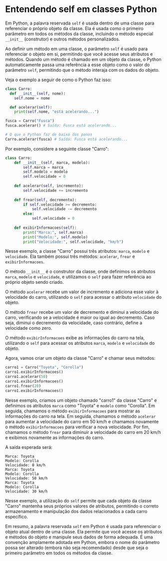 # Entendendo self em classes Python

Em Python, a palavra reservada `self` é usada dentro de uma classe para referenciar o próprio objeto da classe. Ela é usada como o primeiro parâmetro em todos os métodos da classe, incluindo o método especial `__init__` (construtor) e outros métodos personalizados.

Ao definir um método em uma classe, o parâmetro `self` é usado para referenciar o objeto em si, permitindo que você acesse seus atributos e métodos. Quando um método é chamado em um objeto da classe, o Python automaticamente passa uma referência a esse objeto como o valor do parâmetro `self`, permitindo que o método interaja com os dados do objeto.

Veja o exemplo a seguir de como o Python faz isso:

```python
class Carro:
  def __init__(self, nome):
    self.nome = nome

  def acelerar(self):
    print(self.nome, "está acelerando...")

fusca = Carro("Fusca")
fusca.acelerar() # Saída: Fusca está acelerando...

# O que o Python faz de baixo dos panos
Carro.acelerar(fusca) # Saída: Fusca está acelerando...
```

Por exemplo, considere a seguinte classe "Carro":

```python
class Carro:
    def __init__(self, marca, modelo):
        self.marca = marca
        self.modelo = modelo
        self.velocidade = 0
    
    def acelerar(self, incremento):
        self.velocidade += incremento
    
    def frear(self, decremento):
        if self.velocidade >= decremento:
            self.velocidade -= decremento
        else:
            self.velocidade = 0
    
    def exibirInformacoes(self):
        print("Marca:", self.marca)
        print("Modelo:", self.modelo)
        print("Velocidade:", self.velocidade, "km/h")
```

Nesse exemplo, a classe "Carro" possui três atributos: `marca`, `modelo` e `velocidade`. Ela também possui três métodos: `acelerar`, `frear` e `exibirInformacoes`.

O método `__init__` é o construtor da classe, onde definimos os atributos `marca`, `modelo` e `velocidade`, e utilizamos o `self` para fazer referência ao próprio objeto sendo criado.

O método `acelerar` recebe um valor de incremento e adiciona esse valor à velocidade do carro, utilizando o `self` para acessar o atributo `velocidade` do objeto.

O método `frear` recebe um valor de decremento e diminui a velocidade do carro, verificando se a velocidade é maior ou igual ao decremento. Caso seja, diminui o decremento da velocidade, caso contrário, define a velocidade como zero.

O método `exibirInformacoes` exibe as informações do carro na tela, utilizando o `self` para acessar os atributos `marca`, `modelo` e `velocidade` do objeto.

Agora, vamos criar um objeto da classe "Carro" e chamar seus métodos:

```python
carro1 = Carro("Toyota", "Corolla")
carro1.exibirInformacoes()
carro1.acelerar(50)
carro1.exibirInformacoes()
carro1.frear(20)
carro1.exibirInformacoes()
```

Nesse exemplo, criamos um objeto chamado "carro1" da classe "Carro" e definimos os atributos `marca` como "Toyota" e `modelo` como "Corolla". Em seguida, chamamos o método `exibirInformacoes` para mostrar as informações do carro na tela. Em seguida, chamamos o método `acelerar` para aumentar a velocidade do carro em 50 km/h e chamamos novamente o método `exibirInformacoes` para verificar a nova velocidade. Por fim, chamamos o método `frear` para diminuir a velocidade do carro em 20 km/h e exibimos novamente as informações do carro.

A saída esperada será:

```
Marca: Toyota
Modelo: Corolla
Velocidade: 0 km/h
Marca: Toyota
Modelo: Corolla
Velocidade: 50 km/h
Marca: Toyota
Modelo: Corolla
Velocidade: 30 km/h
```

Nesse exemplo, a utilização do `self` permite que cada objeto da classe "Carro" mantenha seus próprios valores de atributos, permitindo o correto armazenamento e manipulação dos dados relacionados a cada carro específico.

Em resumo, a palavra reservada `self` em Python é usada para referenciar o objeto atual dentro de uma classe. Ela permite que você acesse os atributos e métodos do objeto e manipule seus dados de forma adequada. É uma convenção amplamente adotada em Python, embora o nome do parâmetro possa ser alterado (embora não seja recomendado) desde que seja o primeiro parâmetro em todos os métodos da classe.
